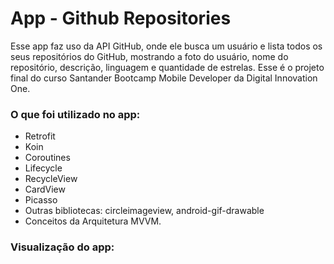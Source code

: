 # App - Github Repositories
 
 Esse app faz uso da API GitHub, onde ele busca um usuário e lista todos os seus repositórios do GitHub, mostrando a foto do usuário, nome do repositório, descrição, linguagem e quantidade de estrelas. Esse é o projeto final do curso Santander Bootcamp Mobile Developer da Digital Innovation One.
 
 ### O que foi utilizado no app:
 
  - Retrofit
  - Koin
  - Coroutines
  - Lifecycle
  - RecycleView
  - CardView
  - Picasso
  - Outras bibliotecas: circleimageview, android-gif-drawable
  - Conceitos da Arquitetura MVVM.
  
### Visualização do app:


<div style="width:100%;height:0;padding-bottom:67%;position:relative;">
 <iframe src="blob:https://web.whatsapp.com/b66fc929-ec3f-4273-9fcd-4a4ac5842ec1" width="100%" height="100%" style="position:absolute" frameBorder="0" class="giphy-embed" allowFullScreen>
 </iframe>
</div>

